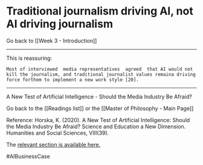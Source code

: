 # Traditional journalism driving AI, not AI driving journalism

Go back to [[Week 3 - Introduction]]

---

This is reassuring:

	Most of interviewed  media representatives  agreed  that AI would not kill the journalism, and traditional journalist values remaina driving force forthem to implement a new work style [20].


---

A New Test of Artificial Intelligence - Should the Media Industry Be Afraid?

Go back to the [[Readings list]] or the [[Master of Philosophy - Main Page]]

Reference: Horska, K. (2020). A New Test of Artificial Intelligence: Should the Media Industry Be Afraid? Science and Education a New Dimension. Humanities and Social Sciences, VIII(39).

The [relevant section is available here.](http://seanewdim.com/uploads/3/4/5/1/34511564/httpsdoi.org10.31174send-hs2020-231viii39-06.pdf)

#AIBusinessCase